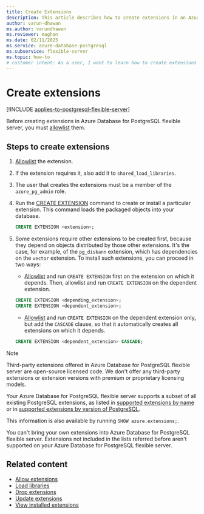 ```yaml
---
title: Create Extensions
description: This article describes how to create extensions in an Azure Database for PostgreSQL flexible server.
author: varun-dhawan
ms.author: varundhawan
ms.reviewer: maghan
ms.date: 02/11/2025
ms.service: azure-database-postgresql
ms.subservice: flexible-server
ms.topic: how-to
# customer intent: As a user, I want to learn how to create extensions in an Azure Database for PostgreSQL flexible server.
---
```


# Create extensions

[!INCLUDE [applies-to-postgresql-flexible-server](~/reusable-content/ce-skilling/azure/includes/postgresql/includes/applies-to-postgresql-flexible-server.md)]

Before creating extensions in Azure Database for PostgreSQL flexible server, you must [allowlist](how-to-allow-extensions.md) them.

## Steps to create extensions

1. [Allowlist](how-to-allow-extensions.md) the extension.

1. If the extension requires it, also add it to `shared_load_libraries`.

1. The user that creates the extensions must be a member of the `azure_pg_admin` role.

1. Run the [CREATE EXTENSION](https://www.postgresql.org/docs/current/sql-createextension.html) command to create or install a particular extension. This command loads the packaged objects into your database.

    ```sql
    CREATE EXTENSION <extension>;
    ```

1. Some extensions require other extensions to be created first, because they depend on objects distributed by those other extensions. It's the case, for example, of the `pg_diskann` extension, which has dependencies on the `vector` extension. To install such extensions, you can proceed in two ways:
    - [Allowlist](how-to-allow-extensions.md) and run `CREATE EXTENSION` first on the extension on which it depends. Then, allowlist and run `CREATE EXTENSION` on the dependent extension.

    ```sql
    CREATE EXTENSION <depending_extension>;
    CREATE EXTENSION <dependent_extension>;
    ```

    - [Allowlist](how-to-allow-extensions.md) and run `CREATE EXTENSION` on the dependent extension only, but add the `CASCADE` clause, so that it automatically creates all extensions on which it depends.

    ```sql
    CREATE EXTENSION <dependent_extension> CASCADE;
    ```

> [!NOTE]  
> Third-party extensions offered in Azure Database for PostgreSQL flexible server are open-source licensed code. We don't offer any third-party extensions or extension versions with premium or proprietary licensing models.

Your Azure Database for PostgreSQL flexible server supports a subset of all existing PostgreSQL extensions, as listed in [supported extensions by name](concepts-extensions-versions.md) or in [supported extensions by version of PostgreSQL](concepts-extensions-by-engine.md). 

This information is also available by running `SHOW azure.extensions;`. 

You can't bring your own extensions into Azure Database for PostgreSQL flexible server. Extensions not included in the lists referred before aren't supported on your Azure Database for PostgreSQL flexible server.

## Related content

- [Allow extensions](how-to-allow-extensions.md)
- [Load libraries](how-to-load-libraries.md)
- [Drop extensions](how-to-drop-extensions.md)
- [Update extensions](how-to-update-extensions.md)
- [View installed extensions](how-to-view-installed-extensions.md)
